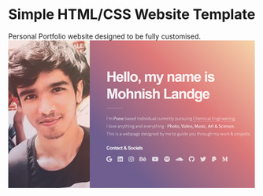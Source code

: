 # Simple HTML/CSS Website Template
Personal Portfolio website designed to be fully customised.
![Simple HTML/CSS Website Template](images/meta.png?raw=true "Simple HTML/CSS Website Template")
